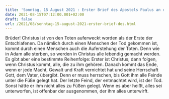```yaml
---
title: 'Sonntag, 15 August 2021 : Erster Brief des Apostels Paulus an die Korinther 15,20-27a.'
date: 2021-08-15T07:12:00.001+02:00
draft: false
url: /2021/08/sonntag-15-august-2021-erster-brief-des.html
---
```


Brüder! Christus ist von den Toten auferweckt worden als der Erste der Entschlafenen. Da nämlich durch einen Menschen der Tod gekommen ist, kommt durch einen Menschen auch die Auferstehung der Toten. Denn wie in Adam alle sterben, so werden in Christus alle lebendig gemacht werden. Es gibt aber eine bestimmte Reihenfolge: Erster ist Christus; dann folgen, wenn Christus kommt, alle, die zu ihm gehören. Danach kommt das Ende, wenn er jede Macht, Gewalt und Kraft vernichtet hat und seine Herrschaft Gott, dem Vater, übergibt. Denn er muss herrschen, bis Gott ihm alle Feinde unter die Füße gelegt hat. Der letzte Feind, der entmachtet wird, ist der Tod. Sonst hätte er ihm nicht alles zu Füßen gelegt. Wenn es aber heißt, alles sei unterworfen, ist offenbar der ausgenommen, der ihm alles unterwirft.